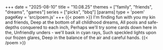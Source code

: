 +++
date = "2025-08-10"
title = "10.08.25"
themes = ["family", "friends", "dreams", "games"]
series = ["picks", "bbq"]
[params]
  type = 'poem'
  pageKey = 'src/poem.js'
+++
{{< poem >}}
I'm finding fun with you my kin and friends,
Deep at the bottom of all childhood dreams,
All pools and safe-depths conquered to each inch,
Perhaps we'll try some cards down here in the,
Unfriendly unders - we'll bask in cyan rays,
Such speckled lights upon our frozen glares,
Deep in the balance of the air and careful hands.
{{< /poem >}}